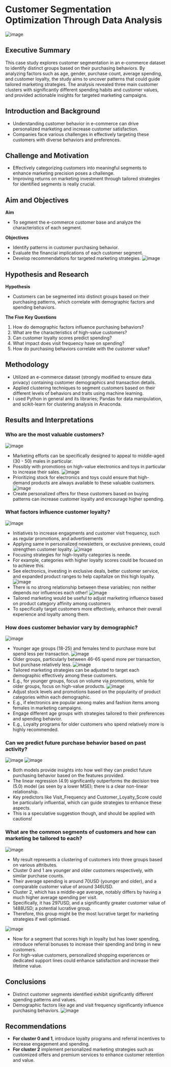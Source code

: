 # Customer Segmentation Optimization Through Data Analysis
![image](https://github.com/OnonaChukwu/E_commerce_project/assets/155753951/8072795c-3cd0-4c50-ab7d-49d4e8c1be24)

## Executive Summary
This case study explores customer segmentation in an e-commerce dataset to identify distinct groups based on their purchasing behaviors. By analyzing factors such as age, gender, purchase count, average spending, and customer loyalty, the study aims to uncover patterns that could guide tailored marketing strategies. The analysis revealed three main customer clusters with significantly different spending habits and customer values, and provided actionable insights for targeted marketing campaigns.

## Introduction and Background
- Understanding customer behavior in e-commerce can drive personalized marketing and increase customer satisfaction.
- Companies face various challenges in effectively targeting these customers with diverse behaviors and preferences.

## Challenge and Motivation
- Effectively categorizing customers into meaningful segments to enhance marketing precision poses a challenge.
- Improving returns on marketing investment through tailored strategies for identified segments is really crucial.

## Aim and Objectives
**Aim**
- To segment the e-commerce customer base and analyze the characteristics of each segment.
  
**Objectives**
- Identify patterns in customer purchasing behavior.
- Evaluate the financial implications of each customer segment.
- Develop recommendations for targeted marketing strategies.
![image](https://github.com/OnonaChukwu/E_commerce_project/assets/155753951/51e4d396-877a-43ad-94cb-6569f2bcd879)

## Hypothesis and Research
**Hypothesis**
- Customers can be segmented into distinct groups based on their purchasing patterns, which correlate with demographic factors and spending behaviors.
  
**The Five Key Questions**
  1. How do demographic factors influence purchasing behaviors?
  2. What are the characteristics of high-value customers?
  3. Can customer loyalty scores predict spending?
  4. What impact does visit frequency have on spending?
  5. How do purchasing behaviors correlate with the customer value?

## Methodology
- Utilized an e-commerce dataset (strongly modified to ensure data privacy) containing customer demographics and transaction details.
- Applied clustering techniques to segment customers based on their different levels of behaviors and traits using machine learning.
- I used Python in general and its libraries; Pandas for data manipulation, and scikit-learn for clustering analysis in Anaconda.

## Results and Interpretations
### Who are the most valuable customers?
![image](https://github.com/OnonaChukwu/E_commerce_project/assets/155753951/997a7b81-2f93-4965-85c5-6fbbec121b57)
- Marketing efforts can be specifically designed to appeal to middle-aged (30 - 50) males in particular.
- Possibly with promotions on high-value electronics and toys in particular to increase their sales.
![image](https://github.com/OnonaChukwu/E_commerce_project/assets/155753951/0fce7665-4538-410e-ae69-6aacec4ad36b)
- Prioritizing stock for electronics and toys could ensure that high-demand products are always available to these valuable customers.
![image](https://github.com/OnonaChukwu/E_commerce_project/assets/155753951/bfe00d0f-b2d6-4af7-a322-230ebe70d26b)
- Create personalized offers for these customers based on buying patterns can increase customer loyalty and encourage higher spending.

### What factors influence customer loyalty?
![image](https://github.com/OnonaChukwu/E_commerce_project/assets/155753951/b121295d-c860-4fcf-b5cc-02efe840b7d8)
- Initiatives to increase engagments and customer visit frequency, such as regular promotions, and advertisements
- Applying same in personalized newsletters, or exclusive previews, could strengthen customer loyalty.
![image](https://github.com/OnonaChukwu/E_commerce_project/assets/155753951/66158f7c-f824-4eee-aa78-20e993d6b69a)
- Focusing strategies for high-loyalty categories is neede.
- For example, categories with higher loyalty scores could be focused on to achieve this.
- See electronics, investing in exclusive deals, better customer service, and expanded product ranges to help capitalize on this high loyalty.
![image](https://github.com/OnonaChukwu/E_commerce_project/assets/155753951/e59b45d1-4719-4614-9297-02bb3493cbd6)
- There is no strong relationship between these variables; non neither depends nor influences each other!
![image](https://github.com/OnonaChukwu/E_commerce_project/assets/155753951/fd4a9351-426a-4902-97be-e8cd8f9e709f)
- Tailored marketing would be useful to adjust marketing influence based on product category affinity among customers
- To specifically target customers more effectively, enhance their overall experience and loyalty among them.

### How does customer behavior vary by demographic?
![image](https://github.com/OnonaChukwu/E_commerce_project/assets/155753951/6242838b-f4eb-4775-899d-d33f40ef278d)
- Younger age groups (18-25) and females tend to purchase more but spend less per transaction.
![image](https://github.com/OnonaChukwu/E_commerce_project/assets/155753951/99e4c040-1bc9-4de2-84e5-d37395d70bb0)
- Older groups, particularly between 46-65 spend more per transaction, but purchase relatively less.
![image](https://github.com/OnonaChukwu/E_commerce_project/assets/155753951/13e5cfe0-65fe-425f-87c4-548954e6b559)
- Tailored marketing strategies can be adjusted to target each demographic effectively among these customers.
- E.g., for younger groups, focus on volume via promotions, while for older groups, focus on high-value products.
![image](https://github.com/OnonaChukwu/E_commerce_project/assets/155753951/2f8d2be6-c257-4d63-afb0-15c30df26072)
- Adjust stock levels and promotions based on the popularity of product categories within each demographic.
- E.g., if electronics are popular among males and fashion items among females in marketing campaigns.
- Engage different age groups with strategies tailored to their preferences and spending behavior.
- E.g., Loyalty programs for older customers who spend relatively more is highly recommended.

### Can we predict future purchase behavior based on past activity?
![image](https://github.com/OnonaChukwu/E_commerce_project/assets/155753951/8402cb66-c308-4bd5-8504-61521f26530f)
![image](https://github.com/OnonaChukwu/E_commerce_project/assets/155753951/e7372ed4-c569-4b64-9bfa-42274f53758a)
- Both models provide insights into how well they can predict future purchasing behavior based on the features provided.
- The linear regression (4.9) significantly outperforms the decision tree (5.0) model (as seen by a lower MSE); there is a clear non-linear relationship.
- Key predictors like Visit_Frequency and Customer_Loyalty_Score could be particularly influential, which can guide strategies to enhance these aspects.
- This is a speculative suggestion though, and should be applied with cautions!

### What are the common segments of customers and how can marketing be tailored to each?
![image](https://github.com/OnonaChukwu/E_commerce_project/assets/155753951/4356efc0-8695-4c6d-b47f-8353e76bfa9c)
- My result represents a clustering of customers into three groups based on various attributes.
- Cluster 0 and 1 are younger and older customers respectively, with similar purchase counts.
- Their average spending is around 70USD (younger and older), and a comparable customer value of around 346USD.
- Cluster 2, which has a middle-age average, notably differs by having a much higher average spending per visit.
- Specifically, it has 297USD, and a significantly greater customer value of 1488USD; a potential lucrative group.
- Therefore, this group might be the most lucrative target for marketing strategies if well optimised.

![image](https://github.com/OnonaChukwu/E_commerce_project/assets/155753951/63a2742f-08be-4db6-b728-a40c799173f9)
- Now for a segment that scores high in loyalty but has lower spending, introduce referral bonuses to increase their spending and bring in new customers.
- For high-value customers, personalized shopping experiences or dedicated support lines could enhance satisfaction and increase their lifetime value.

## Conclusions
- Distinct customer segments identified exhibit significantly different spending patterns and values.
- Demographic factors like age and visit frequency significantly influence purchasing behaviors.
![image](https://github.com/OnonaChukwu/E_commerce_project/assets/155753951/ae221684-d4c6-41db-a2a8-04ec5f4fb3ab)

## Recommendations
- **For cluster 0 and 1**, introduce loyalty programs and referral incentives to increase engagement and spending.
- **For cluster 2** implement personalized marketing strategies such as customized offers and premium services to enhance customer retention and value.

